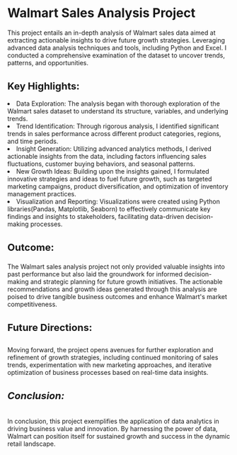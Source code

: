 <h1 style="font-size: 28px;">Walmart Sales Analysis Project</h1>

This project entails an in-depth analysis of Walmart sales data aimed at extracting actionable insights to drive future growth strategies. Leveraging advanced data analysis techniques and tools, including Python and Excel. I conducted a comprehensive examination of the dataset to uncover trends, patterns, and opportunities.


<h2 style="font-size: 22px;">Key Highlights:</h2>

<li> Data Exploration: The analysis began with thorough exploration of the Walmart sales dataset to understand its structure, variables, and underlying trends.</li>

<li> Trend Identification: Through rigorous analysis, I identified significant trends in sales performance across different product categories, regions, and time periods.</li>

<li> Insight Generation: Utilizing advanced analytics methods, I derived actionable insights from the data, including factors influencing sales fluctuations, customer buying behaviors, and seasonal patterns.</li>

<li> New Growth Ideas: Building upon the insights gained, I formulated innovative strategies and ideas to fuel future growth, such as targeted marketing campaigns, product diversification, and optimization of inventory management practices.</li>

<li> Visualization and Reporting: Visualizations were created using Python libraries(Pandas, Matplotlib, Seaborn)  to effectively communicate key findings and insights to stakeholders, facilitating data-driven decision-making processes.</li>

<h3 style="font-size: 22px;">Outcome:</h3>
  The Walmart sales analysis project not only provided valuable insights into past performance but also laid the groundwork for informed decision-making and strategic planning for future growth initiatives. The actionable recommendations and growth ideas generated through this analysis are poised to drive tangible business outcomes and enhance Walmart's market competitiveness.

<h4 style="font-size: 22px;">Future Directions:</h4>
  Moving forward, the project opens avenues for further exploration and refinement of growth strategies, including continued monitoring of sales trends, experimentation with new marketing approaches, and iterative optimization of business processes based on real-time data insights.


<h5 style="font-size: 22px;">Conclusion:</h3>
  In conclusion, this project exemplifies the application of data analytics in driving business value and innovation. By harnessing the power of data, Walmart can position itself for sustained growth and success in the dynamic retail landscape.

